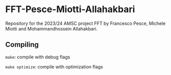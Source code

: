 # FFT-Pesce-Miotti-Allahakbari

Repository for the 2023/24 AMSC project FFT by Francesco Pesce, Michele Miotti and Mohammandhossein Allahakbari.

## Compiling
`make`: compile with debug flags

`make optimize`: compile with optimization flags
